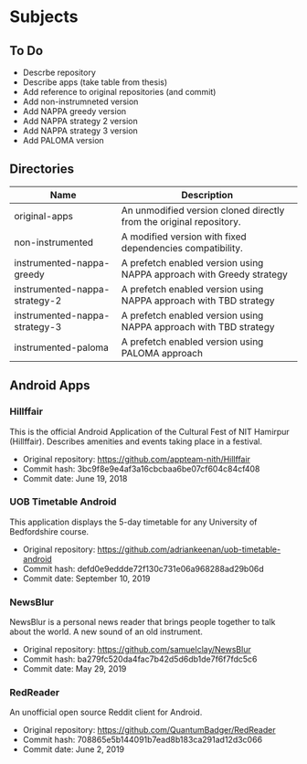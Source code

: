 # Subjects

## To Do

- Descrbe repository
- Describe apps (take table from thesis)
- Add reference to original repositories (and commit)
- Add non-instrumneted version
- Add NAPPA greedy version
- Add NAPPA strategy 2 version
- Add NAPPA strategy 3 version
- Add PALOMA version

## Directories

| Name                          | Description                                                          |
|-------------------------------|----------------------------------------------------------------------|
| original-apps                 | An unmodified version cloned directly from the original repository.  |
| non-instrumented              | A modified version with fixed dependencies compatibility.            |
| instrumented-nappa-greedy     | A prefetch enabled version using NAPPA approach with Greedy strategy |
| instrumented-nappa-strategy-2 | A prefetch enabled version using NAPPA approach with TBD strategy    |
| instrumented-nappa-strategy-3 | A prefetch enabled version using NAPPA approach with TBD strategy    |
| instrumented-paloma           | A prefetch enabled version using PALOMA approach                     |

## Android Apps

### Hillffair

This is the official Android Application of the Cultural Fest of NIT Hamirpur (Hillffair). 
Describes amenities and events taking place in a festival.

- Original repository: https://github.com/appteam-nith/Hillffair
- Commit hash: 3bc9f8e9e4af3a16cbcbaa6be07cf604c84cf408
- Commit date: June 19, 2018

### UOB Timetable Android

This application displays the 5-day timetable for any University of Bedfordshire course.

- Original repository: https://github.com/adriankeenan/uob-timetable-android
- Commit hash: defd0e9eddde72f130c731e06a968288ad29b06d
- Commit date: September 10, 2019

### NewsBlur

NewsBlur is a personal news reader that brings people together to talk about the world. A new sound of an old instrument. 

- Original repository: https://github.com/samuelclay/NewsBlur
- Commit hash: ba279fc520da4fac7b42d5d6db1de7f6f7fdc5c6
- Commit date: May 29, 2019

### RedReader

An unofficial open source Reddit client for Android. 

- Original repository: https://github.com/QuantumBadger/RedReader
- Commit hash: 708865e5b144091b7ead8b183ca291ad12d3c066
- Commit date: June 2, 2019
